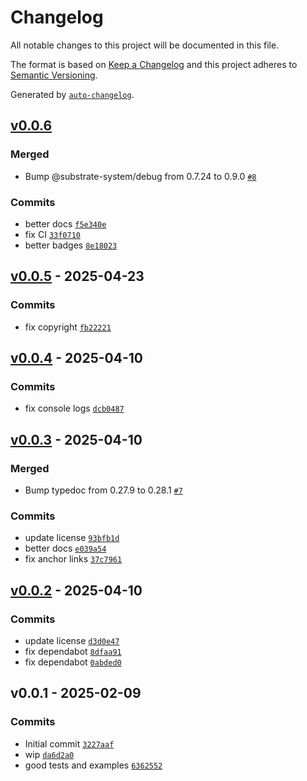 # Changelog

All notable changes to this project will be documented in this file.

The format is based on [Keep a Changelog](https://keepachangelog.com/en/1.0.0/)
and this project adheres to [Semantic Versioning](https://semver.org/spec/v2.0.0.html).

Generated by [`auto-changelog`](https://github.com/CookPete/auto-changelog).

## [v0.0.6](https://github.com/substrate-system/anchor/compare/v0.0.5...v0.0.6)

### Merged

- Bump @substrate-system/debug from 0.7.24 to 0.9.0 [`#8`](https://github.com/substrate-system/anchor/pull/8)

### Commits

- better docs [`f5e340e`](https://github.com/substrate-system/anchor/commit/f5e340e681431a474bea6e8f0598e9bfe33d98b2)
- fix CI [`33f0710`](https://github.com/substrate-system/anchor/commit/33f0710b306674f07ccc505d47c30eb27e7698f3)
- better badges [`8e18023`](https://github.com/substrate-system/anchor/commit/8e18023e9c3319e0708c1483b93c125a33fe67fe)

## [v0.0.5](https://github.com/substrate-system/anchor/compare/v0.0.4...v0.0.5) - 2025-04-23

### Commits

- fix copyright [`fb22221`](https://github.com/substrate-system/anchor/commit/fb22221fdc68f72cb3c7aceff1eb58dcd39a9f63)

## [v0.0.4](https://github.com/substrate-system/anchor/compare/v0.0.3...v0.0.4) - 2025-04-10

### Commits

- fix console logs [`dcb0487`](https://github.com/substrate-system/anchor/commit/dcb048749b17ee8b975c758c92a0043cc816ed7f)

## [v0.0.3](https://github.com/substrate-system/anchor/compare/v0.0.2...v0.0.3) - 2025-04-10

### Merged

- Bump typedoc from 0.27.9 to 0.28.1 [`#7`](https://github.com/substrate-system/anchor/pull/7)

### Commits

- update license [`93bfb1d`](https://github.com/substrate-system/anchor/commit/93bfb1d91a3c5b8f8f34b2e6668a1b1f6eecd543)
- better docs [`e039a54`](https://github.com/substrate-system/anchor/commit/e039a54088abb4dccf7f30f19f57e525d78a52fc)
- fix anchor links [`37c7961`](https://github.com/substrate-system/anchor/commit/37c79619515e9696292543383079468fd759f412)

## [v0.0.2](https://github.com/substrate-system/anchor/compare/v0.0.1...v0.0.2) - 2025-04-10

### Commits

- update license [`d3d0e47`](https://github.com/substrate-system/anchor/commit/d3d0e47c66205072487e4ab19e94ce08a36226aa)
- fix dependabot [`8dfaa91`](https://github.com/substrate-system/anchor/commit/8dfaa911619746443d7aaf62d96a40ed02202d0d)
- fix dependabot [`0abded0`](https://github.com/substrate-system/anchor/commit/0abded0a468dd33a2ca16f1bb5e4a6d487b3e540)

## v0.0.1 - 2025-02-09

### Commits

- Initial commit [`3227aaf`](https://github.com/substrate-system/anchor/commit/3227aaf463fc49e1c8d8b03e09a5890096705ed6)
- wip [`da6d2a0`](https://github.com/substrate-system/anchor/commit/da6d2a0ee0f22473a8b4cf3861a81aa93f12e8ad)
- good tests and examples [`6362552`](https://github.com/substrate-system/anchor/commit/63625521666d22781ab936c54333c60db497c3fb)
